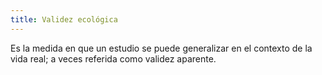 ```yaml
---
title: Validez ecológica
---
```

Es la medida en que un estudio se puede generalizar en el contexto de la vida real; a veces referida como validez aparente.  

